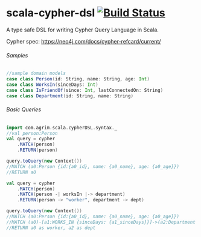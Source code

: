 # scala-cypher-dsl [![Build Status](https://travis-ci.org/manishkkatoch/scala-cypher-dsl.svg?branch=master)](https://travis-ci.org/manishkkatoch/scala-cypher-dsl)

A type safe DSL for writing Cypher Query Language in Scala.

Cypher spec: https://neo4j.com/docs/cypher-refcard/current/

###### Samples
```scala
//sample domain models
case class Person(id: String, name: String, age: Int)
case class WorksIn(sinceDays: Int)
case class IsFriendOf(since: Int, lastConnectedOn: String)
case class Department(id: String, name: String)
```

###### Basic Queries

```scala
import com.agrim.scala.cypherDSL.syntax._
//val person:Person
val query = cypher
    .MATCH(person)
    .RETURN(person)

query.toQuery(new Context())
//MATCH (a0:Person {id:{a0_id}, name: {a0_name}, age: {a0_age}})
//RETURN a0

val query = cypher
    .MATCH(person)
    .MATCH(person -| worksIn |-> department)
    .RETURN(person -> "worker", department -> dept)

query.toQuery(new Context())
//MATCH (a0:Person {id:{a0_id}, name: {a0_name}, age: {a0_age}})
//MATCH (a0)-[a1:WORKS_IN {sinceDays: {a1_sinceDays}}]->(a2:Department {id: {a2_id}, name: {a2_name}})
//RETURN a0 as worker, a2 as dept
```